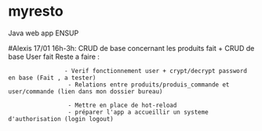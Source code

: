 # myresto
Java web app ENSUP 


#Alexis
17/01 16h-3h: CRUD de base concernant les produits fait + CRUD de base User fait
	Reste a faire :
	
					- Verif fonctionnement user + crypt/decrypt password en base (Fait , a tester)
					 - Relations entre produits/produis_commande et user/commande (lien dans mon dossier bureau) 
					 
					 - Mettre en place de hot-reload
					 - préparer l'app a accueillir un systeme d'authorisation (login logout)
